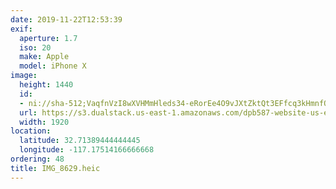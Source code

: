 ```yaml
---
date: 2019-11-22T12:53:39
exif:
  aperture: 1.7
  iso: 20
  make: Apple
  model: iPhone X
image:
  height: 1440
  id:
  - ni://sha-512;VaqfnVzI8wXVHMmHleds34-eRorEe4O9vJXtZktQt3EFfcq3kHmnfQu-Ht-MDiwG50fYLmE_vMChtmfxn3Cufg
  url: https://s3.dualstack.us-east-1.amazonaws.com/dpb587-website-us-east-1/asset/gallery/2019-san-diego/87c6b59d-6d1f-5d63-abb4-c0af6323eae1~1920.jpg
  width: 1920
location:
  latitude: 32.71389444444445
  longitude: -117.17514166666668
ordering: 48
title: IMG_8629.heic
---
```


